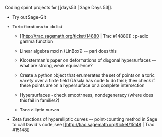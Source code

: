 Coding sprint projects for [[days53 | Sage Days 53]].


 * Try out Sage-Git

 * Toric fibrations to-do list

   * [[http://trac.sagemath.org/ticket/14880 | Trac #14880]] : p-adic gamma function 

   * Linear algebra mod n (LinBox?) -- pari does this
  
   * Kloosterman's paper on deformations of diagonal hypersurfaces -- what are strong, weak equivalence? 
  
   * Create a python object that enumerates the set of points on a toric variety over a finite field (Ursula has code to do this); then check if these points are on a hypersurface or a complete intersection

   * Hypersurfaces - check smoothness, nondegeneracy (where does this fail in families?) 

   * Toric elliptic curves

 * Zeta functions of hyperelliptic curves -- point-counting method in Sage to call David's code, see [[http://trac.sagemath.org/ticket/15148 | Trac #15148]] 
